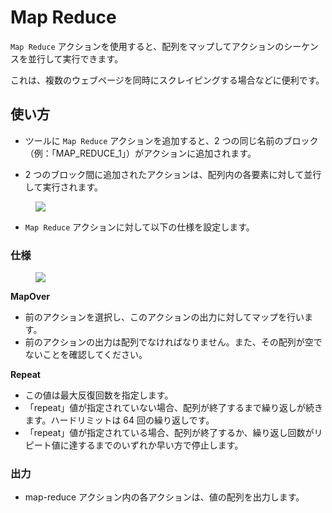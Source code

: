 # Map Reduce

`Map Reduce` アクションを使用すると、配列をマップしてアクションのシーケンスを並行して実行できます。

これは、複数のウェブページを同時にスクレイピングする場合などに便利です。

## 使い方

- ツールに `Map Reduce` アクションを追加すると、2 つの同じ名前のブロック（例：「MAP_REDUCE_1」）がアクションに追加されます。

- 2 つのブロック間に追加されたアクションは、配列内の各要素に対して並行して実行されます。

<figure><img src="../../../../images/map-2.png"></figure>

- `Map Reduce` アクションに対して以下の仕様を設定します。

### 仕様

<figure><img src="../../../../images/map.png"></figure>

**MapOver**

- 前のアクションを選択し、このアクションの出力に対してマップを行います。
- 前のアクションの出力は配列でなければなりません。また、その配列が空でないことを確認してください。

**Repeat**

- この値は最大反復回数を指定します。
- 「repeat」値が指定されていない場合、配列が終了するまで繰り返しが続きます。ハードリミットは 64 回の繰り返しです。
- 「repeat」値が指定されている場合、配列が終了するか、繰り返し回数がリピート値に達するまでのいずれか早い方で停止します。

### 出力

- map-reduce アクション内の各アクションは、値の配列を出力します。
